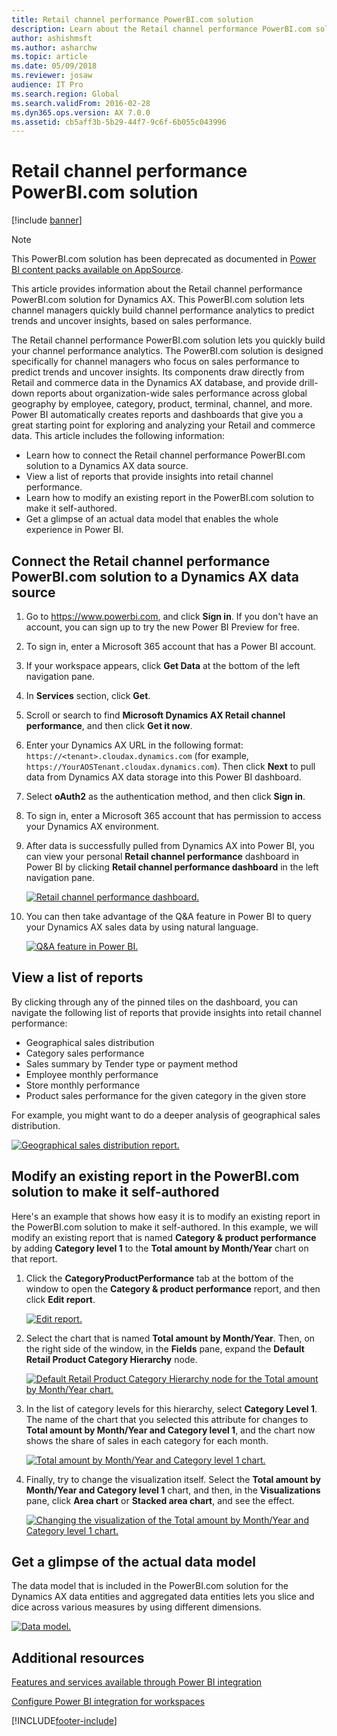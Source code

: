 ```yaml
---
title: Retail channel performance PowerBI.com solution
description: Learn about the Retail channel performance PowerBI.com solution for Dynamics AX 7.0 releases, including information on how to connect and modify reports.
author: ashishmsft
ms.author: asharchw
ms.topic: article
ms.date: 05/09/2018
ms.reviewer: josaw
audience: IT Pro
ms.search.region: Global
ms.search.validFrom: 2016-02-28
ms.dyn365.ops.version: AX 7.0.0
ms.assetid: cb5aff3b-5b29-44f7-9c6f-6b055c043996
---
```


# Retail channel performance PowerBI.com solution

[!include [banner](../includes/banner.md)]

> [!NOTE]
> This PowerBI.com solution has been deprecated as documented in [Power BI content packs available on AppSource](../migration-upgrade/deprecated-features.md#power-bi-content-packs-available-on-appsource).

This article provides information about the Retail channel performance PowerBI.com solution for Dynamics AX. This PowerBI.com solution lets channel managers quickly build channel performance analytics to predict trends and uncover insights, based on sales performance.

The Retail channel performance PowerBI.com solution lets you quickly build your channel performance analytics. The PowerBI.com solution is designed specifically for channel managers who focus on sales performance to predict trends and uncover insights. Its components draw directly from Retail and commerce data in the Dynamics AX database, and provide drill-down reports about organization-wide sales performance across global geography by employee, category, product, terminal, channel, and more. Power BI automatically creates reports and dashboards that give you a great starting point for exploring and analyzing your Retail and commerce data. This article includes the following information:

- Learn how to connect the Retail channel performance PowerBI.com solution to a Dynamics AX data source.
- View a list of reports that provide insights into retail channel performance.
- Learn how to modify an existing report in the PowerBI.com solution to make it self-authored.
- Get a glimpse of an actual data model that enables the whole experience in Power BI.

## Connect the Retail channel performance PowerBI.com solution to a Dynamics AX data source
1. Go to https://www.powerbi.com, and click **Sign in**. If you don't have an account, you can sign up to try the new Power BI Preview for free.
2. To sign in, enter a Microsoft 365 account that has a Power BI account.
3. If your workspace appears, click **Get Data** at the bottom of the left navigation pane.
4. In **Services** section, click **Get**.
5. Scroll or search to find **Microsoft Dynamics AX Retail channel performance**, and then click **Get it now**.
6. Enter your Dynamics AX URL in the following format: `https://<tenant>.cloudax.dynamics.com` (for example, `https://YourAOSTenant.cloudax.dynamics.com`). Then click **Next** to pull data from Dynamics AX data storage into this Power BI dashboard.
7. Select **oAuth2** as the authentication method, and then click **Sign in**.
8. To sign in, enter a Microsoft 365 account that has permission to access your Dynamics AX environment.
9. After data is successfully pulled from Dynamics AX into Power BI, you can view your personal **Retail channel performance** dashboard in Power BI by clicking **Retail channel performance dashboard** in the left navigation pane.

    [![Retail channel performance dashboard.](./media/rcmpbidashboard-1024x679.png)](./media/rcmpbidashboard.png)

10. You can then take advantage of the Q&A feature in Power BI to query your Dynamics AX sales data by using natural language.

    [![Q&A feature in Power BI.](./media/qnapbiretailchannelperformance.png)](./media/qnapbiretailchannelperformance.png)

## View a list of reports
By clicking through any of the pinned tiles on the dashboard, you can navigate the following list of reports that provide insights into retail channel performance:

- Geographical sales distribution
- Category sales performance
- Sales summary by Tender type or payment method
- Employee monthly performance
- Store monthly performance
- Product sales performance for the given category in the given store

For example, you might want to do a deeper analysis of geographical sales distribution.

[![Geographical sales distribution report.](./media/slicendicegeographicalsalesdata-1024x715.png)](./media/slicendicegeographicalsalesdata.png)

## Modify an existing report in the PowerBI.com solution to make it self-authored
Here's an example that shows how easy it is to modify an existing report in the PowerBI.com solution to make it self-authored. In this example, we will modify an existing report that is named **Category & product performance** by adding **Category level 1** to the **Total amount by Month/Year** chart on that report.

1. Click the **CategoryProductPerformance** tab at the bottom of the window to open the **Category & product performance** report, and then click **Edit report**.

    [![Edit report.](./media/editreport-1024x580.png)](./media/editreport.png)

2. Select the chart that is named **Total amount by Month/Year**. Then, on the right side of the window, in the **Fields** pane, expand the **Default Retail Product Category Hierarchy** node.

    [![Default Retail Product Category Hierarchy node for the Total amount by Month/Year chart.](./media/editreportstep2-1024x624.png)](./media/editreportstep2.png)

3. In the list of category levels for this hierarchy, select **Category Level 1**. The name of the chart that you selected this attribute for changes to **Total amount by Month/Year and Category level 1**, and the chart now shows the share of sales in each category for each month.

    [![Total amount by Month/Year and Category level 1 chart.](./media/editreportstep3-1024x625.png)](./media/editreportstep3.png)

4. Finally, try to change the visualization itself. Select the **Total amount by Month/Year and Category level 1** chart, and then, in the **Visualizations** pane, click **Area chart** or **Stacked area chart**, and see the effect.

    [![Changing the visualization of the Total amount by Month/Year and Category level 1 chart.](./media/editreportstep4-1024x630.png)](./media/editreportstep4.png)

## Get a glimpse of the actual data model
The data model that is included in the PowerBI.com solution for the Dynamics AX data entities and aggregated data entities lets you slice and dice across various measures by using different dimensions.

[![Data model.](./media/datamodeltomakeslicingndicingpossibleinrcm-1024x600.png)](./media/datamodeltomakeslicingndicingpossibleinrcm.png)

## Additional resources

[Features and services available through Power BI integration](power-bi-integration.md)

[Configure Power BI integration for workspaces](configure-power-bi-integration.md)


[!INCLUDE[footer-include](../../../includes/footer-banner.md)]
